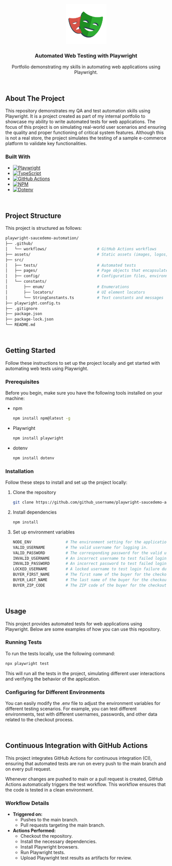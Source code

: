 <br />
<div align="center">
  <a href="https://github.com/othneildrew/Best-README-Template">
    <img src="assets/playwright-logo.svg" alt="Logo" width="125" height="125">
  </a>

  <h3 align="center">Automated Web Testing with Playwright</h3>

  <p align="center">
   Portfolio demonstrating my skills in automating web applications using Playwright.
    <br />
  </p>
</div>

<br/>

## About The Project

This repository demonstrates my QA and test automation skills using Playwright. It is a project created as part of my internal portfolio to showcase my ability to write automated tests for web applications. The focus of this project is on simulating real-world user scenarios and ensuring the quality and proper functioning of critical system features. Although this is not a real store, the project simulates the testing of a sample e-commerce platform to validate key functionalities.

### Built With

- [![Playwright](https://img.shields.io/badge/Playwright-333333?style=for-the-badge&logo=playwright&logoColor=white)](https://playwright.dev/)
- [![TypeScript][TypeScript.com]][TypeScript-url]
- [![GitHub Actions][GitHubActions.com]][GitHubActions-url]
- [![NPM][NPM.com]][NPM-url]
- [![Dotenv][Dotenv.com]][Dotenv-url]

<br/>

## Project Structure

This project is structured as follows:

```bash
playwright-saucedemo-automation/
├── .github/
│   └── workflows/                      # GitHub Actions workflows
├── assets/                             # Static assets (images, logos, and other media files)
├── src/
│   ├── tests/                          # Automated tests
│   ├── pages/                          # Page objects that encapsulate the UI elements and interactions
│   ├── config/                         # Configuration files, environment settings, and reusable test configurations
│   └── constants/
│       ├── enum/                       # Enumerations
│       ├── locators/                   # UI element locators
│       └── StringConstants.ts          # Text constants and messages
├── playwright.config.ts
├── .gitignore
├── package.json
├── package-lock.json
└── README.md
```

<br/>

## Getting Started

Follow these instructions to set up the project locally and get started with automating web tests using Playwright.

### Prerequisites

Before you begin, make sure you have the following tools installed on your machine:

- npm
  ```sh
  npm install npm@latest -g
  ```
- Playwright
  ```sh
  npm install playwright
  ```
- dotenv
  ```sh
  npm install dotenv
  ```

### Installation

Follow these steps to install and set up the project locally:

1. Clone the repository
   ```sh
   git clone https://github.com/github_username/playwright-saucedemo-automation.git
   ```
2. Install dependencies
   ```sh
   npm install
   ```
3. Set up environment variables
   ```sh
   NODE_ENV               # The environment setting for the application ('dev', 'pre', 'prod').
   VALID_USERNAME         # The valid username for logging in.
   VALID_PASSWORD         # The corresponding password for the valid user.
   INVALID_USERNAME       # An incorrect username to test failed login.
   INVALID_PASSWORD       # An incorrect password to test failed login.
   LOCKED_USERNAME        # A locked username to test login failure due to account lock.
   BUYER_FIRST_NAME       # The first name of the buyer for the checkout process.
   BUYER_LAST_NAME        # The last name of the buyer for the checkout process.
   BUYER_ZIP_CODE         # The ZIP code of the buyer for the checkout process.
   ```

<br/>

## Usage

This project provides automated tests for web applications using Playwright. Below are some examples of how you can use this repository.

### Running Tests

To run the tests locally, use the following command:

```sh
npx playwright test
```

This will run all the tests in the project, simulating different user interactions and verifying the behavior of the application.

### Configuring for Different Environments

You can easily modify the .env file to adjust the environment variables for different testing scenarios. For example, you can test different environments, test with different usernames, passwords, and other data related to the checkout process.

<br/>

## Continuous Integration with GitHub Actions

This project integrates GitHub Actions for continuous integration (CI), ensuring that automated tests are run on every push to the main branch and on every pull request.

Whenever changes are pushed to main or a pull request is created, GitHub Actions automatically triggers the test workflow. This workflow ensures that the code is tested in a clean environment.

### Workflow Details

- **Triggered on:**
  - Pushes to the main branch.
  - Pull requests targeting the main branch.
- **Actions Performed:**
  - Checkout the repository.
  - Install the necessary dependencies.
  - Install Playwright browsers.
  - Run Playwright tests.
  - Upload Playwright test results as artifacts for review.

[Playwright-url]: https://playwright.dev/
[TypeScript.com]: https://img.shields.io/badge/TypeScript-007ACC?style=for-the-badge&logo=typescript&logoColor=white
[TypeScript-url]: https://www.typescriptlang.org/
[GitHubActions.com]: https://img.shields.io/badge/GitHub_Actions-2088FF?style=for-the-badge&logo=github-actions&logoColor=white
[GitHubActions-url]: https://github.com/features/actions
[Dotenv.com]: https://img.shields.io/badge/Dotenv-1A2C4C?style=for-the-badge&logo=dotenv&logoColor=white
[Dotenv-url]: https://www.npmjs.com/package/dotenv
[NPM.com]: https://img.shields.io/badge/NPM-CB3837?style=for-the-badge&logo=npm&logoColor=white
[NPM-url]: https://www.npmjs.com/
